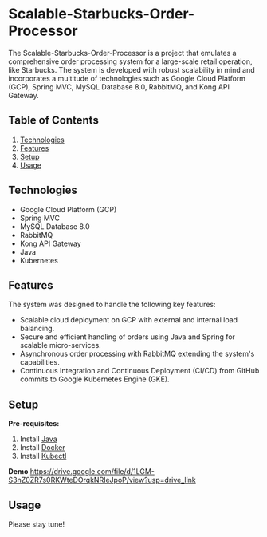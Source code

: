 # Scalable-Starbucks-Order-Processor

The Scalable-Starbucks-Order-Processor is a project that emulates a comprehensive order processing system for a large-scale retail operation, like Starbucks. The system is developed with robust scalability in mind and incorporates a multitude of technologies such as Google Cloud Platform (GCP), Spring MVC, MySQL Database 8.0, RabbitMQ, and Kong API Gateway.

## Table of Contents

1. [Technologies](#technologies)
2. [Features](#features)
3. [Setup](#setup)
4. [Usage](#usage)

## Technologies

- Google Cloud Platform (GCP)
- Spring MVC
- MySQL Database 8.0
- RabbitMQ
- Kong API Gateway
- Java
- Kubernetes

## Features

The system was designed to handle the following key features:

- Scalable cloud deployment on GCP with external and internal load balancing.
- Secure and efficient handling of orders using Java and Spring for scalable micro-services.
- Asynchronous order processing with RabbitMQ extending the system's capabilities.
- Continuous Integration and Continuous Deployment (CI/CD) from GitHub commits to Google Kubernetes Engine (GKE).

## Setup

**Pre-requisites:**

1. Install [Java](https://www.oracle.com/java/technologies/javase-jdk11-downloads.html)
2. Install [Docker](https://docs.docker.com/get-docker/)
3. Install [Kubectl](https://kubernetes.io/docs/tasks/tools/install-kubectl/)

**Demo**
https://drive.google.com/file/d/1LGM-S3nZ0ZR7s0RKWteDOrqkNRIeJpoP/view?usp=drive_link

## Usage
Please stay tune!
